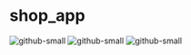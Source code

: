 # shop_app

![github-small](https://user-images.githubusercontent.com/63152787/180696513-f261e670-02b4-4b77-821b-4b9ca94f3372.jpg)
![github-small](https://user-images.githubusercontent.com/63152787/180696663-614d4ffe-18a9-43a6-ad80-d886e413f08f.jpg)
![github-small](https://user-images.githubusercontent.com/63152787/180696681-d24be5d4-bbc8-4a84-8380-b805f39dc9a0.jpg)
